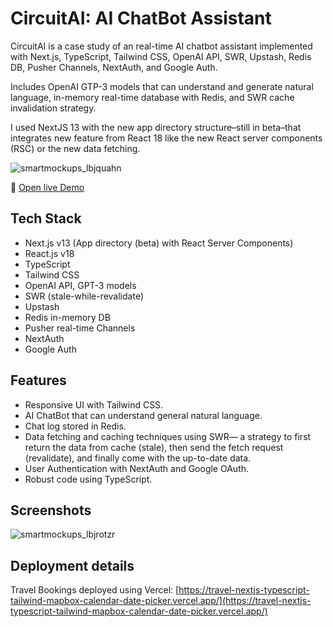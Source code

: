 # CircuitAI: AI ChatBot Assistant

CircuitAI is a case study of an real-time AI chatbot assistant implemented with Next.js, TypeScript, Tailwind CSS, OpenAI API, SWR, Upstash, Redis DB, Pusher Channels, NextAuth, and Google Auth.

Includes OpenAI GTP-3 models that can understand and generate natural language, in-memory real-time database with Redis, and SWR cache invalidation strategy.

I used NextJS 13 with the new app directory structure–still in beta–that integrates new feature from React 18 like the new React server components (RSC) or the new data fetching.

![smartmockups_lbjquahn](https://user-images.githubusercontent.com/42308135/206926769-bd09cce4-c213-4079-8672-5539515603dc.jpg)

🔗 [Open live Demo](https://travel-nextjs-typescript-tailwind-mapbox-calendar-date-picker.vercel.app/)

## Tech Stack

- Next.js v13 (App directory (beta) with React Server Components) 
- React.js v18
- TypeScript
- Tailwind CSS
- OpenAI API, GPT-3 models
- SWR (stale-while-revalidate)
- Upstash
- Redis in-memory DB
- Pusher real-time Channels
- NextAuth
- Google Auth

## Features

- Responsive UI with Tailwind CSS.
- AI ChatBot that can understand general natural language.
- Chat log stored in Redis.
- Data fetching and caching techniques using SWR— a strategy to first return the data from cache (stale), then send the fetch request (revalidate), and finally come with the up-to-date data.
- User Authentication with NextAuth and Google OAuth.
- Robust code using TypeScript.

## Screenshots

![smartmockups_lbjrotzr](https://user-images.githubusercontent.com/42308135/206926808-4ff4161c-725c-4377-8a2f-7c3824c3bfa1.jpg)

## Deployment details

Travel Bookings deployed using Vercel: [https://travel-nextjs-typescript-tailwind-mapbox-calendar-date-picker.vercel.app/](https://travel-nextjs-typescript-tailwind-mapbox-calendar-date-picker.vercel.app/)

